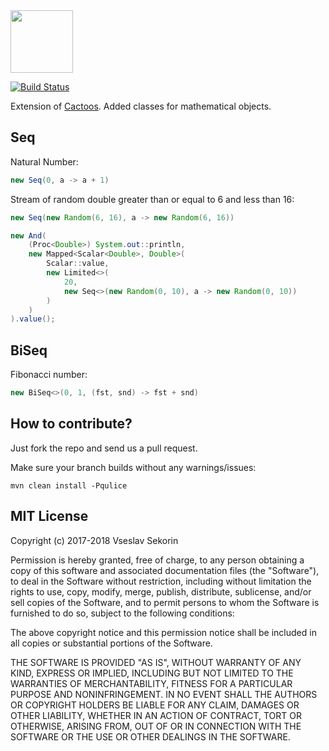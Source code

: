 <img src="http://cf.jare.io/?u=http%3A%2F%2Fwww.yegor256.com%2Fimages%2Fbooks%2Felegant-objects%2Fcactus.svg" height="100px" />

[![Build Status](https://travis-ci.org/VsSekorin/cactoos-math.svg?branch=master)](https://travis-ci.org/VsSekorin/cactoos-math)

Extension of [Cactoos](https://github.com/yegor256/cactoos). Added classes for mathematical objects.

## Seq

Natural Number:
```java
new Seq(0, a -> a + 1)
```
Stream of random double greater than or equal to 6 and less than 16:
```java
new Seq(new Random(6, 16), a -> new Random(6, 16))
```
```java
new And(
    (Proc<Double>) System.out::println,
    new Mapped<Scalar<Double>, Double>(
        Scalar::value,
        new Limited<>(
            20,
            new Seq<>(new Random(0, 10), a -> new Random(0, 10))
        )
    )
).value();
```

## BiSeq

Fibonacci number:
```java
new BiSeq<>(0, 1, (fst, snd) -> fst + snd)
```

## How to contribute?

Just fork the repo and send us a pull request.

Make sure your branch builds without any warnings/issues:

```
mvn clean install -Pqulice
```

## MIT License

Copyright (c) 2017-2018 Vseslav Sekorin

Permission is hereby granted, free of charge, to any person obtaining a copy
of this software and associated documentation files (the "Software"), to deal
in the Software without restriction, including without limitation the rights
to use, copy, modify, merge, publish, distribute, sublicense, and/or sell
copies of the Software, and to permit persons to whom the Software is
furnished to do so, subject to the following conditions:

The above copyright notice and this permission notice shall be included in all
copies or substantial portions of the Software.

THE SOFTWARE IS PROVIDED "AS IS", WITHOUT WARRANTY OF ANY KIND, EXPRESS OR
IMPLIED, INCLUDING BUT NOT LIMITED TO THE WARRANTIES OF MERCHANTABILITY,
FITNESS FOR A PARTICULAR PURPOSE AND NONINFRINGEMENT. IN NO EVENT SHALL THE
AUTHORS OR COPYRIGHT HOLDERS BE LIABLE FOR ANY CLAIM, DAMAGES OR OTHER
LIABILITY, WHETHER IN AN ACTION OF CONTRACT, TORT OR OTHERWISE, ARISING FROM,
OUT OF OR IN CONNECTION WITH THE SOFTWARE OR THE USE OR OTHER DEALINGS IN THE
SOFTWARE.

